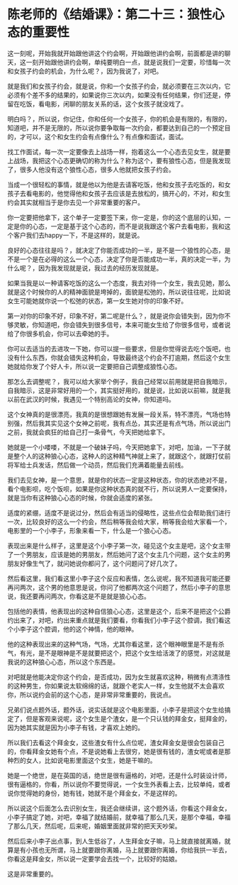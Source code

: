 # 陈老师的《结婚课》：第二十三：狼性心态的重要性

这一刻呢，开始我就开始跟他讲这个约会啊，开始跟他讲约会啊，前面都是讲的聊天，这一刻开始跟他讲约会啊，单纯要明白一点，就是说我们一定要，珍惜每一次和女孩子约会的机会，为什么呢？，因为我说了，对吧。

就是我们和女孩子约会，就是说，你和一个女孩子约会，就必须要在三次以内，它必须有个差不多的结果的，如果说你三次以内，如果没有任何结果，你们还是，停留在吃饭，看电影，闲聊的朋友关系的话，这个女孩子就没戏了。

明白吗？，所以说，你记住，你和任何一个女孩子，你的机会是有限的，有限的，知道吧，并不是无限的，所以说你要争取每一次约会，都要达到自己的一个预定目的，才可以，这个和女生约会有点像什么？有点像和面试，面试。

找工作面试，每一次一定要像去上战场一样，抱着这么一个心态去见女生，就是要上战场，我把这个心态更确切的称为什么？称为这个，要有狼性心态，但是我发现了，很多人他没有这个狼性心态，很多人他就把女孩子约会。

当成一个很轻松的事情，就是他以为他是去请客吃饭，他和女孩子去吃饭的，和女孩子去看电影的，他觉得他和女孩子去应该是去放松的，搞开心的，不对，和女生约会其实就相当于是你去见一个非常重要的客户。

你一定要把他拿下，这个单子一定要签下来，你一定是，你的这个底层的认知，一定是你的心态，一定是基于这个心态的，而不是说我跟这个客户去看电影，我和这个客户我们去happy一下，不是这样的，就是说。

良好的心态往往是吗？，就决定了你能否成功的一半，是不是一个狼性的心态，是不是一个是在必得的这么一个心态，决定了你是否能成功一半，真的决定一半，为什么呢？，因为我发现就是说，我过去的经历发现就是。

如果当我是以一种请客吃饭的这么一个态度，我去对待一个女生，我去见她，那么就是这个时候你的人的精神面貌是垮掉的，面貌是松弛的，所以说往往呢，比如说女生可能她就你说一个松弛的状态，第一女生她对你的印象不好。

第一对你的印象不好，印象不好，第二呢是什么？，就是说你会错失到，因为你不够灵敏，你知道吧，你会错失到很多信号，本来可能女生给了你很多信号，或者说给了你很多机会，你可以去牵她的手。

你可以去适当的去进攻一下她，你可以提一些要求，但是你觉得说去吃个饭吧，也没有什么东西，你就会错失这种机会，导致最终这个约会不打逾期，然后这个女生她就给你发了个好人卡，所以说一定要把自己调整成狼性心态。

那怎么去调整呢？，我可以给大家举个例子，我自己经常以前用就是把自我暗示，自我暗示，这是非常好用的一个，其实挺好用的，就是说，比如说以前嘛，就是我以前在武汉的时候，我遇见一个特别高论的女神，你知道吗。

这个女神真的是很漂亮，我真的是很想跟她有发展一段关系，特不漂亮，气场也特别强，然后我其实见这个女神之前呢，我有点怂，其实还是有点气场，所以说出门之前，我就会疯狂的给自己打一条骨气，今天把她给拿下。

她就是一个小喽喽，不就是一个破妹子吗，今天把她拿下，对吧，加油，一下子就是整个人的这种狼心心态，这种人的这种精气神就上来了，就跟这个，就跟打仗前将军给士兵发话，然后做一个动员，然后我们充满着能量去前线。

我们去见女神，是一个意思，就是你的状态一定是这种状态，你的状态绝对不是，看个电影呗，吃个饭呗，如果是你这种状态真的就不行，所以说男人一定要保持，就是当你有这种狼心心态的时候，你就会适度的紧张。

适度的紧绷，适度不是说过分，然后会有适当的侵略性，这些点位会帮助我们进行一次，比较良好的这么一个约会，然后稍等我会给大家，稍等我会给大家看一个，电影里的一个小李子，形象来看一下，什么是一个狼心心态。

表现出来是什么样子，这里是这个小李子第一次，碰见这个女主是吧，这个女主带了一个男朋友，应该是她的男朋友，然后她问了这个女主几个问题，这个女主的男朋友好像生气了，就问她说你都问了，这个问题问了好几次了。

然后看这里，我们看这里小李子这个反应和表情，怎么说呢，我不知道我可能还要再问两次，这个男的他意思是说，你问了他都两次这个问题了，然后小李子的意思说，我还要再问两次，你看这是不是就是狼心心态。

包括他的表情，他表现出的这种自信狼心心态，这里是这个，后来不是把这个公爵约出来了，对吧，约出来重点就是我们要看，你看我们小李子这个腔调，我们看这个小李子这个腔调，他的这个神情，他的眼神。

他的这种表现出来的这种气场，气场，尤其你看这里，这个眼神眼里是不是有杀气，有光，是不是眼神是不是就要把这个，把这个女生给活泼了的感觉，对这就是我说的这种狼心心态，所以这个东西是。

对吧就是他能决定你这个约会，是否成功，因为女生就喜欢这种，稍微有点清涤性的这种男生，你如果说太软绵绵的话，就跟个老实人一样，女生他就不太会喜欢你，所以说约会前的这个心态，是非常非常重要的，我说点。

兄弟们说点题外话，题外话，说实话就是这个电影里面，小李子是把这个女生给搞定了，但是客观来说呢，这个女生是个渣女，是一个只认钱的拜金女，挺拜金的，因为她其实就是因为小李子有钱，才喜欢上她的。

所以我们去看这个拜金女，这些渣女有什么点位呢，渣女拜金女是很会包装自己的，你看拜金女她有个点，不是说她看上去很穷，她是很有钱的，渣女呢或者是那种烈的女人，比如说电影里面这个女生，她是干嘛的。

她是一个绝世，是在英国的话，绝世是很有逼格的，对吧，还是什么时装设计师，很有逼格的，你看，所以说你不要觉得说，一个女生外表看上去，比较单纯，或者说你觉得她的身份，她有钱，她就不是个拜金女，不是这样的。

所以说这个后面怎么去识别女生，我还会继续讲，这个题外话，你看这个拜金女，小李子搞定了她，对吧，幸福了就结婚前，就幸福了那么几天，是那个幸福，幸福了那么几天，然后呢，后来呢，婚姻里面就非常的把天天吵架。

然后后来小李子出点事，到人生低谷了，人生拜金女子嘛，马上就直接就离婚，就算是有小孩也无所谓，马上就要跟你离婚，马上就要跟你离婚，你给我拱一半去，你看这是拜金女，所以说一定要学会去找一个，比较好的姑娘。

这是非常重要的。
